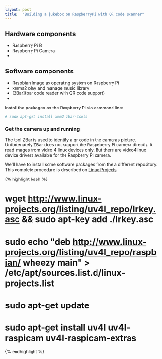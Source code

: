 ```yaml
---
layout: post
title:  "Building a jukebox on RaspberryPi with QR code scanner"
---
```


## Hardware components

* Raspberry Pi B
* Raspberry Pi Camera
* 

## Software components

* Raspbian Image as operating system on Raspberry Pi
* [xmms2](https://xmms2.org/) play and manage music library
* [ZBar](bar code reader with QR code support)
* 

Install the packages on the Raspberry Pi via command line:
```bash
# sudo apt-get install xmm2 zbar-tools
```

### Get the camera up and running
The tool ZBar is used to identify a qr code in the cameras picture.
Unfortenately ZBar does not support the Raspeberry Pi camera directly. It read images from video 4 linux devices only.
But there are video4linux device drivers available for the Raspberry Pi camera. 

We'll have to install some software packages from the a different repository.
This complete procedure is described on [Linux Projects](http://www.linux-projects.org/modules/sections/index.php?op=viewarticle&artid=14)

{% highlight bash %}
# wget http://www.linux-projects.org/listing/uv4l_repo/lrkey.asc && sudo apt-key add ./lrkey.asc
# sudo echo "deb http://www.linux-projects.org/listing/uv4l_repo/raspbian/ wheezy main" > /etc/apt/sources.list.d/linux-projects.list
# sudo apt-get update 
# sudo apt-get install uv4l uv4l-raspicam uv4l-raspicam-extras
{% endhighlight %}






